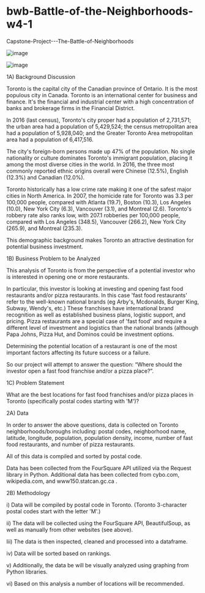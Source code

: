 # bwb-Battle-of-the-Neighborhoods-w4-1


Capstone-Project---The-Battle-of-Neighborhoods

![image](https://user-images.githubusercontent.com/78384555/120865861-d409b080-c55c-11eb-8fb1-1362e9f42be4.png)


![image](https://user-images.githubusercontent.com/78384555/120865870-da982800-c55c-11eb-9ab3-f19fe6409c97.png)





1A) Background Discussion

Toronto is the capital city of the Canadian province of Ontario. It is the most populous city in Canada. Toronto is an international center for business and finance. It's the financial and industrial center with a high concentration of banks and brokerage firms in the Financial District. 

In 2016 (last census), Toronto's city proper had a population of 2,731,571; the urban area had a population of 5,429,524; the census metropolitan area had a population of 5,928,040; and the Greater Toronto Area metropolitan area had a population of 6,417,516. 

The city's foreign-born persons made up 47% of the population. No single nationality or culture dominates Toronto's immigrant population, placing it among the most diverse cities in the world. In 2016, the three most commonly reported ethnic origins overall were Chinese (12.5%), English (12.3%) and Canadian (12.0%).

Toronto historically has a low crime rate making it one of the safest major cities in North America. In 2007, the homicide rate for Toronto was 3.3 per 100,000 people, compared with Atlanta (19.7), Boston (10.3), Los Angeles (10.0), New York City (6.3), Vancouver (3.1), and Montreal (2.6). Toronto's robbery rate also ranks low, with 207.1 robberies per 100,000 people, compared with Los Angeles (348.5), Vancouver (266.2), New York City (265.9), and Montreal (235.3).

This demographic background makes Toronto an attractive destination for potential business investment.

1B) Business Problem to be Analyzed


This analysis of Toronto is from the perspective of a potential investor who is interested in opening one or more restaurants. 

In particular, this investor is looking at investing and opening fast food restaurants and/or pizza restaurants. In this case 'fast food restaurants' refer to the well-known national brands (eg Arby's, Mcdonalds, Burger King, Subway, Wendy's, etc.) These franchises have international brand recognition as well as established business plans, logistic support, and pricing. Pizza restaurants are a special case of 'fast food' and require a different level of investment and logistics than the national brands (although Papa Johns, Pizza Hut, and Dominos could be investment options.

Determining the potential location of a restaurant is one of the most important factors affecting its future success or a failure. 

So our project will attempt to answer the question: “Where should the investor open a fast food franchise and/or a pizza place?”. 

1C) Problem Statement

What are the best locations for fast food franchises and/or pizza places in Toronto (specifically postal codes starting with 'M')?







2A) Data

In order to answer the above questions, data is collected on Toronto neighborhoods/boroughs including: postal codes, neighborhood name, latitude, longitude, population, population density, income, number of fast food restaurants, and number of pizza restaurants. 

All of this data is compiled and sorted by postal code.

Data has been collected from the FourSquare API utilized via the Request library in Python. 
Additional data has been collected from cybo.com, wikipedia.com, and www150.statcan.gc.ca .

2B) Methodology

i) Data will be compiled by postal code in Toronto. (Toronto 3-character postal codes start with the letter 'M'.)

ii) The data will be collected using the FourSquare API, BeautifulSoup, as well as manually from other websites (see above). 

Iii) The data is then inspected, cleaned and processed into a dataframe.

iv) Data will be sorted based on rankings.

v) Additionally, the data be will be visually analyzed using graphing from Python libraries.

vi) Based on this analysis a number of locations will be recommended.

